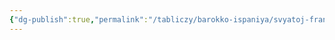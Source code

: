 ```yaml
---
{"dg-publish":true,"permalink":"/tabliczy/barokko-ispaniya/svyatoj-franczisk-assizskij-ohvatyvayushhij-raspyatogo-hrista/","dgPassFrontmatter":true}
---
```



